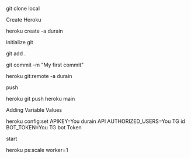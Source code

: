 git clone local

Create Heroku

heroku create -a durain

initialize git

git add .

git commit -m "My first commit"

heroku git:remote -a durain

push

heroku git push heroku main

Adding Variable Values

heroku config:set APIKEY=You durain API AUTHORIZED_USERS=You TG id BOT_TOKEN=You TG bot Token

start

heroku ps:scale worker=1
